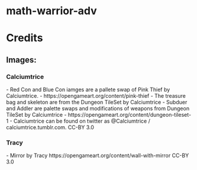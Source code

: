 # math-warrior-adv

<h1>Credits</h1>
<h2>Images:</h2>
<h3>Calciumtrice</h3>
- Red Con and Blue Con iamges are a pallete swap of Pink Thief by Calciumtrice. 
- https://opengameart.org/content/pink-thief
  - The treasure bag and skeleton are from the Dungeon TileSet by Calciumtrice
- Subduer and Addler are palette swaps and modifications of weapons from Dungeon TileSet by Calciumtrice
  - https://opengameart.org/content/dungeon-tileset-1
- Calciumtrice can be found on twitter as @Calciumtrice / calciumtrice.tumblr.com. CC-BY 3.0 
<h3>Tracy</h3>
- Mirror by Tracy https://opengameart.org/content/wall-with-mirror CC-BY 3.0
